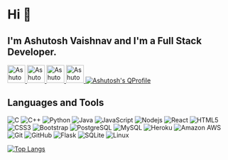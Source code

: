 # Hi 👋

<!--
**avaishnav6292/avaishnav6292** is a ✨ _special_ ✨ repository because its `README.md` (this file) appears on your GitHub profile.
-->
## I'm Ashutosh Vaishnav and I'm a Full Stack Developer.


<a href="https://avaishnav6292.github.io" target="_blank">
  <img src="https://www.walkercountyschools.com/cms/lib/AL02210233/Centricity/Domain/68/WebLink.jpg" alt="Ashutosh's Website"  width="40px" height="40px" margin="0 10px 0 10px">
</a>

<a href="https://www.linkedin.com/in/avaishnav6292" target="_blank">
  <img src="https://biztraffic.com/wp-content/uploads/2014/06/linkedin-logo.png" alt="Ashutosh's Linkedin"  width="40px" height="40px" margin="0 10px 0 10px">
</a>

<a href="https://www.hackerrank.com/avaishnav6292" target="_blank">
  <img src="https://cdn4.iconfinder.com/data/icons/logos-and-brands/512/160_Hackerrank_logo_logos-512.png" alt="Ashutosh's Hackerrank" width="40px" height="40px" margin="0 10px 0 10px">
</a>

<a href="https://www.leetcode.com/ashutoshv6292" target="_blank">
  <img src="https://upload.wikimedia.org/wikipedia/commons/1/19/LeetCode_logo_black.png" alt="Ashutosh's Leetcode" width="40px" height="40px" margin="0 10px 0 10px">
</a>

<a href="https://www.ashhutoshv-qprofile.netlify.app" target="_blank">
  <img src="https://img.shields.io/badge/-QProfile-black?style=flat-square&logo=QProfile" alt="Ashutosh's QProfile" margin="0 10px 0 10px">
</a>

## Languages and Tools

![C](https://img.shields.io/badge/-C-brown?style=flat-square&logo=c)
![C++](https://img.shields.io/badge/-C++-00599C?style=flat-square&logo=c++)
![Python](https://img.shields.io/badge/-Python-black?style=flat-square&logo=Python)
![Java](https://img.shields.io/badge/-java-E34A86?style=flat-square&logo=java)
![JavaScript](https://img.shields.io/badge/-JavaScript-black?style=flat-square&logo=javascript)
![Nodejs](https://img.shields.io/badge/-Nodejs-black?style=flat-square&logo=Node.js)
![React](https://img.shields.io/badge/-React-black?style=flat-square&logo=react)
![HTML5](https://img.shields.io/badge/-HTML5-E34F26?style=flat-square&logo=html5&logoColor=white)
![CSS3](https://img.shields.io/badge/-CSS3-1572B6?style=flat-square&logo=css3)
![Bootstrap](https://img.shields.io/badge/-Bootstrap-563D7C?style=flat-square&logo=bootstrap)
![PostgreSQL](https://img.shields.io/badge/-PostgreSQL-336791?style=flat-square&logo=postgresql)
![MySQL](https://img.shields.io/badge/-MySQL-black?style=flat-square&logo=mysql)
![Heroku](https://img.shields.io/badge/-Heroku-430098?style=flat-square&logo=heroku)
![Amazon AWS](https://img.shields.io/badge/Amazon%20AWS-232F3E?style=flat-square&logo=amazon-aws)
![Git](https://img.shields.io/badge/-Git-black?style=flat-square&logo=git)
![GitHub](https://img.shields.io/badge/-GitHub-181717?style=flat-square&logo=github)
![Flask](https://img.shields.io/badge/-Flask-green?style=flat-square&logo=Flask)
![SQLite](https://img.shields.io/badge/-SQLite-yellow?style=flat-square&logo=sqlite)
![Linux](https://img.shields.io/badge/-Linux-660033?style=flat-square&logo=Linux)


[![Top Langs](https://github-readme-stats.vercel.app/api/top-langs/?username=avaishnav6292&layout=compact&langs_count=10)](https://github.com/avaishnav6292/github-readme-stats)
